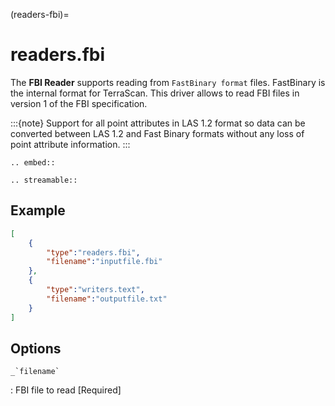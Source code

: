 (readers-fbi)=

# readers.fbi

The **FBI Reader** supports reading from `FastBinary format` files. FastBinary
is the internal format for TerraScan. This driver allows to read FBI files in
version 1 of the FBI specification.

:::{note}
Support for all point attributes in LAS 1.2 format so data can be converted between LAS 1.2
and Fast Binary formats without any loss of point attribute information.
:::

```{eval-rst}
.. embed::
```

```{eval-rst}
.. streamable::

```

## Example

```json
[
    {
        "type":"readers.fbi",
        "filename":"inputfile.fbi"
    },
    {
        "type":"writers.text",
        "filename":"outputfile.txt"
    }
]
```

## Options

`` _`filename` ``

: FBI file to read \[Required\]
